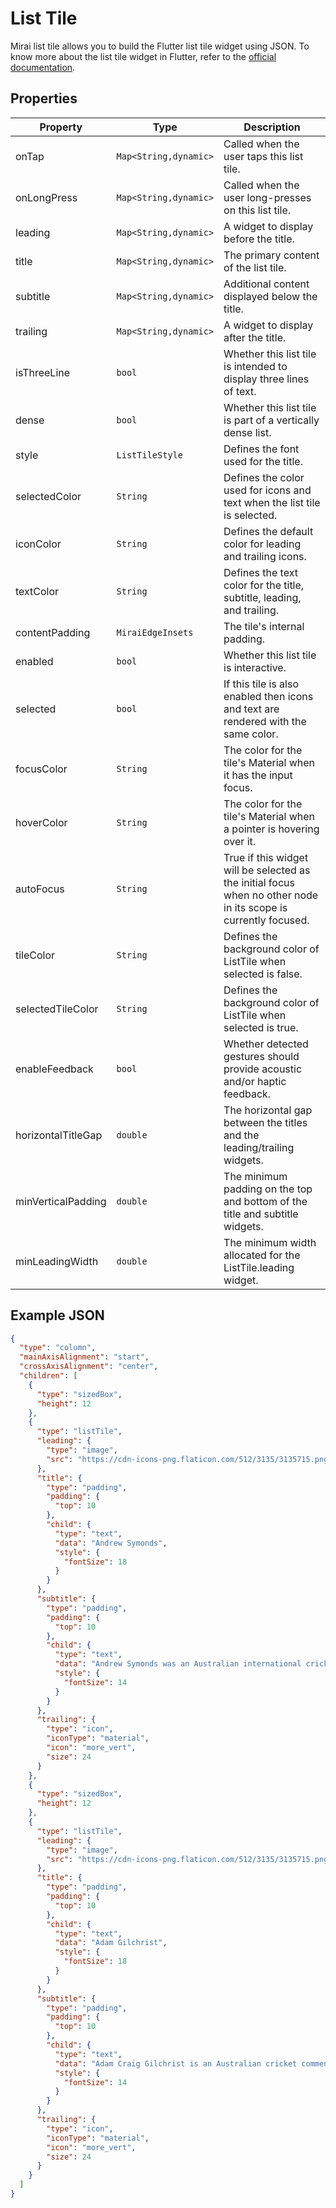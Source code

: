 # List Tile

Mirai list tile allows you to build the Flutter list tile widget using JSON.
To know more about the list tile widget in Flutter, refer to the [official documentation](https://api.flutter.dev/flutter/material/ListTile-class.html).

## Properties

| Property           | Type                  | Description                                                                                                     |
|--------------------|-----------------------|-----------------------------------------------------------------------------------------------------------------|
| onTap              | `Map<String,dynamic>` | Called when the user taps this list tile.                                                                       |
| onLongPress        | `Map<String,dynamic>` | Called when the user long-presses on this list tile.                                                            |
| leading            | `Map<String,dynamic>` | A widget to display before the title.                                                                           |
| title              | `Map<String,dynamic>` | The primary content of the list tile.                                                                           |
| subtitle           | `Map<String,dynamic>` | Additional content displayed below the title.                                                                   |
| trailing           | `Map<String,dynamic>` | A widget to display after the title.                                                                            |
| isThreeLine        | `bool`                | Whether this list tile is intended to display three lines of text.                                              |
| dense              | `bool`                | Whether this list tile is part of a vertically dense list.                                                      |
| style              | `ListTileStyle`       | Defines the font used for the title.                                                                            |
| selectedColor      | `String`              | Defines the color used for icons and text when the list tile is selected.                                       |
| iconColor          | `String`              | Defines the default color for leading and trailing icons.                                                       |
| textColor          | `String`              | Defines the text color for the title, subtitle, leading, and trailing.                                          |
| contentPadding     | `MiraiEdgeInsets`     | The tile's internal padding.                                                                                    |
| enabled            | `bool`                | Whether this list tile is interactive.                                                                          |
| selected           | `bool`                | If this tile is also enabled then icons and text are rendered with the same color.                              |
| focusColor         | `String`              | The color for the tile's Material when it has the input focus.                                                  |
| hoverColor         | `String`              | The color for the tile's Material when a pointer is hovering over it.                                           |
| autoFocus          | `String`              | True if this widget will be selected as the initial focus when no other node in its scope is currently focused. |
| tileColor          | `String`              | Defines the background color of ListTile when selected is false.                                                |
| selectedTileColor  | `String`              | Defines the background color of ListTile when selected is true.                                                 |
| enableFeedback     | `bool`                | Whether detected gestures should provide acoustic and/or haptic feedback.                                       |
| horizontalTitleGap | `double`              | The horizontal gap between the titles and the leading/trailing widgets.                                         |
| minVerticalPadding | `double`              | The minimum padding on the top and bottom of the title and subtitle widgets.                                    |
| minLeadingWidth    | `double`              | The minimum width allocated for the ListTile.leading widget.                                                    |

## Example JSON

```json
{
  "type": "column",
  "mainAxisAlignment": "start",
  "crossAxisAlignment": "center",
  "children": [
    {
      "type": "sizedBox",
      "height": 12
    },
    {
      "type": "listTile",
      "leading": {
        "type": "image",
        "src": "https://cdn-icons-png.flaticon.com/512/3135/3135715.png"
      },
      "title": {
        "type": "padding",
        "padding": {
          "top": 10
        },
        "child": {
          "type": "text",
          "data": "Andrew Symonds",
          "style": {
            "fontSize": 18
          }
        }
      },
      "subtitle": {
        "type": "padding",
        "padding": {
          "top": 10
        },
        "child": {
          "type": "text",
          "data": "Andrew Symonds was an Australian international cricketer, who played all three formats as a batting all-rounder. Commonly nicknamed \"Roy\", he was a key member of two World Cup winning squads. Symonds played as a right-handed, middle order batsman and alternated between medium pace and off-spin",
          "style": {
            "fontSize": 14
          }
        }
      },
      "trailing": {
        "type": "icon",
        "iconType": "material",
        "icon": "more_vert",
        "size": 24
      }
    },
    {
      "type": "sizedBox",
      "height": 12
    },
    {
      "type": "listTile",
      "leading": {
        "type": "image",
        "src": "https://cdn-icons-png.flaticon.com/512/3135/3135715.png"
      },
      "title": {
        "type": "padding",
        "padding": {
          "top": 10
        },
        "child": {
          "type": "text",
          "data": "Adam Gilchrist",
          "style": {
            "fontSize": 18
          }
        }
      },
      "subtitle": {
        "type": "padding",
        "padding": {
          "top": 10
        },
        "child": {
          "type": "text",
          "data": "Adam Craig Gilchrist is an Australian cricket commentator and former international cricketer and captain of the Australia national cricket team. He was an attacking left-handed batsman and record-breaking wicket-keeper",
          "style": {
            "fontSize": 14
          }
        }
      },
      "trailing": {
        "type": "icon",
        "iconType": "material",
        "icon": "more_vert",
        "size": 24
      }
    }
  ]
}
```
